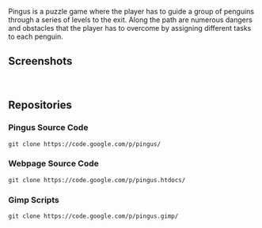 Pingus is a puzzle game where the player has to guide a group of penguins through a series of levels to the exit. Along the path are numerous dangers and obstacles that the player has to overcome by assigning different tasks to each penguin.

## Screenshots ##

![![](http://htdocs.pingus.googlecode.com/git/images/screen_0.7.5-1_small.jpg)](http://htdocs.pingus.googlecode.com/git/images/screen_0.7.5-1.jpg)
![![](http://htdocs.pingus.googlecode.com/git/images/screen_0.7.5-2_small.jpg)](http://htdocs.pingus.googlecode.com/git/images/screen_0.7.5-2.jpg)
![![](http://htdocs.pingus.googlecode.com/git/images/screen_0.7.5-3_small.jpg)](http://htdocs.pingus.googlecode.com/git/images/screen_0.7.5-3.jpg)

## Repositories ##

### Pingus Source Code ###
```
git clone https://code.google.com/p/pingus/
```

### Webpage Source Code ###
```
git clone https://code.google.com/p/pingus.htdocs/
```

### Gimp Scripts ###
```
git clone https://code.google.com/p/pingus.gimp/
```